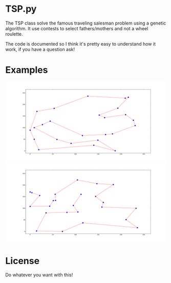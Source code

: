 TSP.py
======

The TSP class solve the famous traveling salesman problem using a genetic algorithm. It use contests to select fathers/mothers and not a wheel roulette.

The code is documented so I think it's pretty easy to understand how it work, if you have a question ask!

Examples
========

![Salesman with a cycle](https://github.com/Alexis-D/TSP.py/raw/master/example_with_cycle.png)
![Salesman without a cycle](https://github.com/Alexis-D/TSP.py/raw/master/example_without_cycle.png)

License
=======

Do whatever you want with this!
